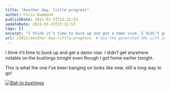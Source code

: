 ```yaml
---
title: "Another day, little progress"
author: Chris Hammond
publishDate: 2011-03-23T23:32:53
updateDate: 2011-03-23T23:32:53
tags: []
excerpt: "I think it’s time to buck up and get a damn vise. I didn’t get anywhere notable on the bushings tonight even though I got home earlier tonight.  This is what the one I’ve been banging on looks like now, still a long way to go!  "
url: /2011/another-day-little-progress  # Use the generated URL with year
---
```

<p>I think it’s time to buck up and get a damn vise. I didn’t get anywhere notable on the bushings tonight even though I got home earlier tonight.</p>  <p>This is what the one I’ve been banging on looks like now, still a long way to go!</p>  <p><a title="Bah to bushings" href="https://www.flickr.com/photos/17726343@N00/5555033482/"><img border="0" alt="Bah to bushings" src="https://static.flickr.com/5255/5555033482_e634228b44.jpg" /></a></p>
